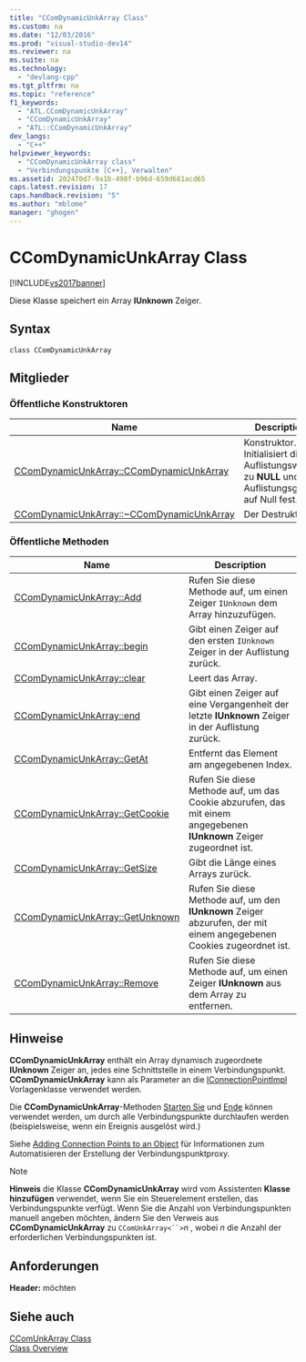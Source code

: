 ```yaml
---
title: "CComDynamicUnkArray Class"
ms.custom: na
ms.date: "12/03/2016"
ms.prod: "visual-studio-dev14"
ms.reviewer: na
ms.suite: na
ms.technology: 
  - "devlang-cpp"
ms.tgt_pltfrm: na
ms.topic: "reference"
f1_keywords: 
  - "ATL.CComDynamicUnkArray"
  - "CComDynamicUnkArray"
  - "ATL::CComDynamicUnkArray"
dev_langs: 
  - "C++"
helpviewer_keywords: 
  - "CComDynamicUnkArray class"
  - "Verbindungspunkte [C++], Verwalten"
ms.assetid: 202470d7-9a1b-498f-b96d-659d681acd65
caps.latest.revision: 17
caps.handback.revision: "5"
ms.author: "mblome"
manager: "ghogen"
---
```

# CComDynamicUnkArray Class
[!INCLUDE[vs2017banner](../../assembler/inline/includes/vs2017banner.md)]

Diese Klasse speichert ein Array **IUnknown** Zeiger.  
  
## Syntax  
  
```  
class CComDynamicUnkArray  
```  
  
## Mitglieder  
  
### Öffentliche Konstruktoren  
  
|Name|Description|  
|----------|-----------------|  
|[CComDynamicUnkArray::CComDynamicUnkArray](../Topic/CComDynamicUnkArray::CComDynamicUnkArray.md)|Konstruktor.  Initialisiert die Auflistungswerte zu **NULL** und die Auflistungsgröße auf Null fest.|  
|[CComDynamicUnkArray::~CComDynamicUnkArray](../Topic/CComDynamicUnkArray::~CComDynamicUnkArray.md)|Der Destruktor.|  
  
### Öffentliche Methoden  
  
|Name|Description|  
|----------|-----------------|  
|[CComDynamicUnkArray::Add](../Topic/CComDynamicUnkArray::Add.md)|Rufen Sie diese Methode auf, um einen Zeiger `IUnknown` dem Array hinzuzufügen.|  
|[CComDynamicUnkArray::begin](../Topic/CComDynamicUnkArray::begin.md)|Gibt einen Zeiger auf den ersten `IUnknown` Zeiger in der Auflistung zurück.|  
|[CComDynamicUnkArray::clear](../Topic/CComDynamicUnkArray::clear.md)|Leert das Array.|  
|[CComDynamicUnkArray::end](../Topic/CComDynamicUnkArray::end.md)|Gibt einen Zeiger auf eine Vergangenheit der letzte **IUnknown** Zeiger in der Auflistung zurück.|  
|[CComDynamicUnkArray::GetAt](../Topic/CComDynamicUnkArray::GetAt.md)|Entfernt das Element am angegebenen Index.|  
|[CComDynamicUnkArray::GetCookie](../Topic/CComDynamicUnkArray::GetCookie.md)|Rufen Sie diese Methode auf, um das Cookie abzurufen, das mit einem angegebenen **IUnknown** Zeiger zugeordnet ist.|  
|[CComDynamicUnkArray::GetSize](../Topic/CComDynamicUnkArray::GetSize.md)|Gibt die Länge eines Arrays zurück.|  
|[CComDynamicUnkArray::GetUnknown](../Topic/CComDynamicUnkArray::GetUnknown.md)|Rufen Sie diese Methode auf, um den **IUnknown** Zeiger abzurufen, der mit einem angegebenen Cookies zugeordnet ist.|  
|[CComDynamicUnkArray::Remove](../Topic/CComDynamicUnkArray::Remove.md)|Rufen Sie diese Methode auf, um einen Zeiger **IUnknown** aus dem Array zu entfernen.|  
  
## Hinweise  
 **CComDynamicUnkArray** enthält ein Array dynamisch zugeordnete **IUnknown** Zeiger an, jedes eine Schnittstelle in einem Verbindungspunkt.  **CComDynamicUnkArray** kann als Parameter an die [IConnectionPointImpl](../../atl/reference/iconnectionpointimpl-class.md) Vorlagenklasse verwendet werden.  
  
 Die **CComDynamicUnkArray**\-Methoden [Starten Sie](../Topic/CComDynamicUnkArray::begin.md) und [Ende](../Topic/CComDynamicUnkArray::end.md) können verwendet werden, um durch alle Verbindungspunkte durchlaufen werden \(beispielsweise, wenn ein Ereignis ausgelöst wird.\)  
  
 Siehe [Adding Connection Points to an Object](../../atl/adding-connection-points-to-an-object.md) für Informationen zum Automatisieren der Erstellung der Verbindungspunktproxy.  
  
> [!NOTE]
>  **Hinweis** die Klasse **CComDynamicUnkArray** wird vom Assistenten **Klasse hinzufügen** verwendet, wenn Sie ein Steuerelement erstellen, das Verbindungspunkte verfügt.  Wenn Sie die Anzahl von Verbindungspunkten manuell angeben möchten, ändern Sie den Verweis aus **CComDynamicUnkArray** zu `CComUnkArray<``>`*n* , wobei *n* die Anzahl der erforderlichen Verbindungspunkten ist.  
  
## Anforderungen  
 **Header:**  möchten  
  
## Siehe auch  
 [CComUnkArray Class](../../atl/reference/ccomunkarray-class.md)   
 [Class Overview](../../atl/atl-class-overview.md)